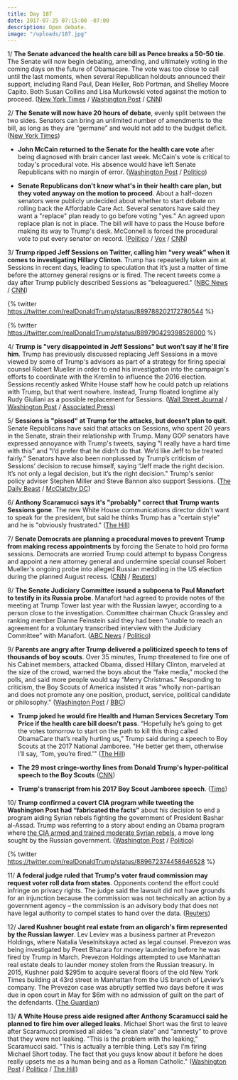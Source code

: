 ```yaml
---
title: Day 187
date: 2017-07-25 07:15:00 -07:00
description: Open debate.
image: "/uploads/187.jpg"
---
```


1/ **The Senate advanced the health care bill as Pence breaks a 50-50 tie**. The Senate will now begin debating, amending, and ultimately voting in the coming days on the future of Obamacare. The vote was too close to call until the last moments, when several Republican holdouts announced their support, including Rand Paul, Dean Heller, Rob Portman, and Shelley Moore Capito. Both Susan Collins and Lisa Murkowski voted against the motion to proceed. ([New York Times](https://www.nytimes.com/2017/07/25/us/politics/senate-health-care.html) / [Washington Post](https://www.washingtonpost.com/powerpost/gop-leaders-press-ahead-with-health-care-vote-in-hopes-of-sustaining-repeal-effort/2017/07/25/2525470c-7126-11e7-8839-ec48ec4cae25_story.html) / [CNN](http://www.cnn.com/2017/07/25/politics/senate-health-care-vote/index.html))

2/ **The Senate will now have 20 hours of debate**, evenly split between the two sides. Senators can bring an unlimited number of amendments to the bill, as long as they are “germane” and would not add to the budget deficit. ([New York Times](https://www.nytimes.com/2017/07/25/upshot/watching-c-span-heres-how-to-follow-the-senate-health-care-debate.html))

* **John McCain returned to the Senate for the health care vote** after being diagnosed with brain cancer last week. McCain's vote is critical to today's procedural vote. His absence would have left Senate Republicans with no margin of error. ([Washington Post](https://www.washingtonpost.com/powerpost/gop-leaders-press-ahead-with-health-care-vote-in-hopes-of-sustaining-repeal-effort/2017/07/25/2525470c-7126-11e7-8839-ec48ec4cae25_story.html) / [Politico](http://www.politico.com/story/2017/07/24/mccain-obamacare-repeal-republicans-240906))

* **Senate Republicans don't know what's in their health care plan, but they voted anyway on the motion to proceed**. About a half-dozen senators were publicly undecided about whether to start debate on rolling back the Affordable Care Act. Several senators have said they want a "replace" plan ready to go before voting "yes." An agreed upon replace plan is not in place. The bill will have to pass the House before making its way to Trump's desk. McConnell is forced the procedural vote to put every senator on record. ([Politico](http://www.politico.com/story/2017/07/25/obamacare-repeal-vote-senate-republicans-240926) / [Vox](https://www.vox.com/policy-and-politics/2017/7/25/16022564/senate-health-care-bill-vote-really-coming) / [CNN](http://www.cnn.com/2017/07/25/politics/senate-poised-to-vote-today-on-health-care/index.html))

3/ **Trump ripped Jeff Sessions on Twitter, calling him “very weak” when it comes to investigating Hillary Clinton.** Trump has repeatedly taken aim at Sessions in recent days, leading to speculation that it’s just a matter of time before the attorney general resigns or is fired. The recent tweets come a day after Trump publicly described Sessions as "beleaguered." ([NBC News](http://www.nbcnews.com/politics/donald-trump/trump-rips-jeff-sessions-being-very-weak-clinton-leakers-n786211) / [CNN](http://www.cnn.com/2017/07/25/politics/donald-trump-jeff-sessions-hillary-clinton/index.html))

{% twitter https://twitter.com/realDonaldTrump/status/889788202172780544 %}

{% twitter https://twitter.com/realDonaldTrump/status/889790429398528000 %}

4/ **Trump is "very disappointed in Jeff Sessions" but won’t say if he'll fire him**. Trump has previously discussed replacing Jeff Sessions in a move viewed by some of Trump's advisors as part of a strategy for firing special counsel Robert Mueller in order to end his investigation into the campaign's efforts to coordinate with the Kremlin to influence the 2016 election. Sessions recently asked White House staff how he could patch up relations with Trump, but that went nowhere. Instead, Trump floated longtime ally Rudy Giuliani as a possible replacement for Sessions. ([Wall Street Journal](https://www.wsj.com/articles/trump-wont-say-if-he-will-fire-attorney-general-sessions-1501010025) / [Washington Post](https://www.washingtonpost.com/world/national-security/trump-leaves-sessions-twisting-in-the-wind-while-berating-him-publicly/2017/07/24/ce3bf142-708b-11e7-9eac-d56bd5568db8_story.html) / [Associated Press](https://www.apnews.com/966ae4f389064b2b90d84b03d260730e/AP-sources:-Trump-speaks-to-advisers-about-firing-Sessions))

5/ **Sessions is "pissed" at Trump for the attacks, but doesn't plan to quit**. Senate Republicans have said that attacks on Sessions, who spent 20 years in the Senate, strain their relationship with Trump. Many GOP senators have expressed annoyance with Trump's tweets, saying "I really have a hard time with this” and "I’d prefer that he didn’t do that. We’d like Jeff to be treated fairly." Senators have also been nonplussed by Trump’s criticism of Sessions’ decision to recuse himself, saying “Jeff made the right decision. It’s not only a legal decision, but it’s the right decision." Trump's senior policy adviser Stephen Miller and Steve Bannon also support Sessions. ([The Daily Beast](http://www.thedailybeast.com/jeff-sessions-is-growing-pissed-at-trump-his-allies-say-and-he-doesnt-plan-to-quit) / [McClatchy DC](http://www.mcclatchydc.com/news/politics-government/congress/article163424468.html))

6/ **Anthony Scaramucci says it's "probably" correct that Trump wants Sessions gone**. The new White House communications director didn't want to speak for the president, but said he thinks Trump has a "certain style" and he is "obviously frustrated." ([The Hill](http://thehill.com/homenews/administration/343586-scaramucci-says-its-probably-correct-trump-wants-sessions-gone))

7/ **Senate Democrats are planning a procedural moves to prevent Trump from making recess appointments** by forcing the Senate to hold pro forma sessions. Democrats are worried Trump could attempt to bypass Congress and appoint a new attorney general and undermine special counsel Robert Mueller's ongoing probe into alleged Russian meddling in the US election during the planned August recess. ([CNN](http://www.cnn.com/2017/07/25/politics/trump-recess-appointments/) / [Reuters](https://www.reuters.com/article/us-usa-trump-sessions-schumer-idUSKBN1AA25P))

8/ **The Senate Judiciary Committee issued a subpoena to Paul Manafort to testify in its Russia probe**. Manafort had agreed to provide notes of the meeting at Trump Tower last year with the Russian lawyer, according to a person close to the investigation. Committee chairman Chuck Grassley and ranking member Dianne Feinstein said they had been “unable to reach an agreement for a voluntary transcribed interview with the Judiciary Committee” with Manafort. ([ABC News](http://abcnews.go.com/Politics/senate-committee-issues-subpoena-paul-manafort-hearing/story?id=48834903) / [Politico](http://www.politico.com/story/2017/07/25/manafort-to-answer-questions-share-notes-with-senate-investigators-240924))

9/ **Parents are angry after Trump delivered a politicized speech to tens of thousands of boy scouts**. Over 35 minutes, Trump threatened to fire one of his Cabinet members, attacked Obama, dissed Hillary Clinton, marveled at the size of the crowd, warned the boys about the “fake media,” mocked the polls, and said more people would say “Merry Christmas." Responding to criticism, the Boy Scouts of America insisted it was "wholly non-partisan and does not promote any one position, product, service, political candidate or philosophy." ([Washington Post](https://www.washingtonpost.com/politics/from-fake-media-to-clinton-trump-brings-political-attacks-to-the-scout-jamboree/2017/07/24/a77fca64-70c8-11e7-8839-ec48ec4cae25_story.html?utm_term=.e0b908390ab2) / [BBC](http://www.bbc.com/news/world-us-canada-40715185))

* **Trump joked he would fire Health and Human Services Secretary Tom Price if the health care bill doesn't pass**. “Hopefully he’s going to get the votes tomorrow to start on the path to kill this thing called ObamaCare that’s really hurting us,” Trump said during a speech to Boy Scouts at the 2017 National Jamboree. "He better get them, otherwise I’ll say, ‘Tom, you’re fired.'" ([The Hill](http://thehill.com/homenews/administration/343533-trump-jokes-about-firing-price-if-healthcare-legislation-doesnt-pass))

* **The 29 most cringe-worthy lines from Donald Trump's hyper-political speech to the Boy Scouts** ([CNN](http://www.cnn.com/2017/07/25/politics/donald-trump-boy-scouts-speech/index.html))

* **Trump's transcript from his 2017 Boy Scout Jamboree speech**. ([Time](http://time.com/4872118/trump-boy-scout-jamboree-speech-transcript/))

10/ **Trump confirmed a covert CIA program while tweeting the Washington Post had “fabricated the facts”** about his decision to end a program aiding Syrian rebels fighting the government of President Bashar al-Assad. Trump was referring to a story about ending an Obama program where [the CIA armed and trained moderate Syrian rebels](https://whatthefuckjusthappenedtoday.com/2017/07/20/day-182/#13-trump-ended-a-covert-cia-program), a move long sought by the Russian government. ([Washington Post](https://www.washingtonpost.com/news/morning-mix/wp/2017/07/25/trump-blasts-fabricated-syria-story-appears-to-confirm-covert-cia-program/) / [Politico](http://www.politico.com/story/2017/07/21/tony-thomas-syria-secret-program-cia-240818))

{% twitter https://twitter.com/realDonaldTrump/status/889672374458646528 %}

11/ **A federal judge ruled that Trump's voter fraud commission may request voter roll data from states**. Opponents contend the effort could infringe on privacy rights. The judge said the lawsuit did not have grounds for an injunction because the commission was not technically an action by a government agency – the commission is an advisory body that does not have legal authority to compel states to hand over the data. ([Reuters](https://www.reuters.com/article/us-usa-trump-vote-idUSKBN1A92HX))

12/ **Jared Kushner bought real estate from an oligarch's firm represented by the Russian lawyer**. Lev Leviev was a business partner at Prevezon Holdings, where Natalia Veselnitskaya acted as legal counsel. Prevezon was being investigated by Preet Bharara for money laundering before he was fired by Trump in March. Prevezon Holdings attempted to use Manhattan real estate deals to launder money stolen from the Russian treasury. In 2015, Kushner paid $295m to acquire several floors of the old New York Times building at 43rd street in Manhattan from the US branch of Leviev’s company. The Prevezon case was abruptly settled two days before it was due in open court in May for $6m with no admission of guilt on the part of the defendants. ([The Guardian](https://www.theguardian.com/us-news/2017/jul/24/jared-kushner-new-york-russia-money-laundering))

13/ **A White House press aide resigned after Anthony Scaramucci said he planned to fire him over alleged leaks**. Michael Short was the first to leave after Scaramucci promised all aides “a clean slate” and “amnesty” to prove that they were not leaking. "This is the problem with the leaking," Scaramucci said. "This is actually a terrible thing. Let’s say I’m firing Michael Short today. The fact that you guys know about it before he does really upsets me as a human being and as a Roman Catholic." ([Washington Post](https://www.washingtonpost.com/news/post-politics/wp/2017/07/25/white-house-purge-im-going-to-fire-everybody-says-scaramucci/) / [Politico](http://www.politico.com/story/2017/07/25/anthony-scaramucci-changes-white-house-communications-office-240928) / [The Hill](http://thehill.com/blogs/blog-briefing-room/news-other-administration/343648-white-house-press-aide-resigns-amid))